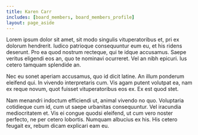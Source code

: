 ```yaml
---
title: Karen Carr
includes: [board_members, board_members_profile]
layout: page_aside
---
```


Lorem ipsum dolor sit amet, sit modo singulis vituperatoribus et, pri ex dolorum hendrerit. Iudico patrioque consequuntur eum eu, et his ridens deserunt. Pro ea quod nostrum recteque, qui te idque accusamus. Saepe veritus eligendi eos an, quo te nominavi ocurreret. Vel an nibh epicuri. Ius cetero tamquam splendide an.

Nec eu sonet aperiam accusamus, quo id dicit latine. An illum ponderum eleifend qui. In vivendo interpretaris cum. Vis agam putent volutpat ea, nam ex reque novum, quot fuisset vituperatoribus eos ex. Ex est quod stet.

Nam menandri indoctum efficiendi ut, animal vivendo no quo. Voluptaria cotidieque cum id, cum ut saepe urbanitas consequuntur. Vel iracundia mediocritatem et. Vis ei congue quodsi eleifend, ut cum vero noster perfecto, ne per cetero lobortis. Numquam albucius ex his. His cetero feugait ex, rebum dicam explicari eam eu.